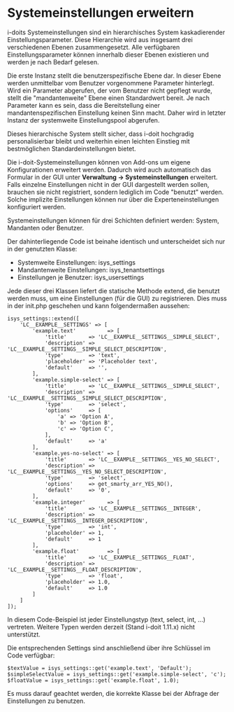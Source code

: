 # Systemeinstellungen erweitern

i-doits Systemeinstellungen sind ein hierarchisches System kaskadierender Einstellungsparameter. Diese Hierarchie wird aus insgesamt drei verschiedenen Ebenen zusammengesetzt. Alle verfügbaren Einstellungsparameter können innerhalb dieser Ebenen existieren und werden je nach Bedarf gelesen.

Die erste Instanz stellt die benutzerspezifische Ebene dar. In dieser Ebene werden unmittelbar vom Benutzer vorgenommene Parameter hinterlegt. Wird ein Parameter abgerufen, der vom Benutzer nicht gepflegt wurde, stellt die "mandantenweite" Ebene einen Standardwert bereit. Je nach Parameter kann es sein, dass die Bereitstellung einer mandantenspezifischen Einstellung keinen Sinn macht. Daher wird in letzter Instanz der systemweite Einstellungspool abgerufen.

Dieses hierarchische System stellt sicher, dass i-doit hochgradig personalisierbar bleibt und weiterhin einen leichten Einstieg mit bestmöglichen Standardeinstellungen bietet.

Die i-doit-Systemeinstellungen können von Add-ons um eigene Konfigurationen erweitert werden. Dadurch wird auch automatisch das Formular in der GUI unter **Verwaltung → Systemeinstellungen** erweitert. Falls einzelne Einstellungen nicht in der GUI dargestellt werden sollen, brauchen sie nicht registriert, sondern lediglich im Code "benutzt" werden. Solche implizite Einstellungen können nur über die Experteneinstellungen konfiguriert werden.

Systemeinstellungen können für drei Schichten definiert werden: System, Mandanten oder Benutzer.

Der dahinterliegende Code ist beinahe identisch und unterscheidet sich nur in der genutzten Klasse:

*   Systemweite Einstellungen: isys_settings
*   Mandantenweite Einstellungen: isys_tenantsettings
*   Einstellungen je Benutzer: isys_usersettings

Jede dieser drei Klassen liefert die statische Methode extend, die benutzt werden muss, um eine Einstellungen (für die GUI) zu registrieren. Dies muss in der init.php geschehen und kann folgendermaßen aussehen:

    isys_settings::extend([
        'LC__EXAMPLE__SETTINGS' => [
            'example.text'          => [
                'title'       => 'LC__EXAMPLE__SETTINGS__SIMPLE_SELECT',
                'description' => 'LC__EXAMPLE__SETTINGS__SIMPLE_SELECT_DESCRIPTION',
                'type'        => 'text',
                'placeholder' => 'Placeholder text',
                'default'     => '',
            ],
            'example.simple-select' => [
                'title'       => 'LC__EXAMPLE__SETTINGS__SIMPLE_SELECT',
                'description' => 'LC__EXAMPLE__SETTINGS__SIMPLE_SELECT_DESCRIPTION',
                'type'        => 'select',
                'options'     => [
                    'a' => 'Option A',
                    'b' => 'Option B',
                    'c' => 'Option C',
                ],
                'default'     => 'a'
            ],
            'example.yes-no-select' => [
                'title'       => 'LC__EXAMPLE__SETTINGS__YES_NO_SELECT',
                'description' => 'LC__EXAMPLE__SETTINGS__YES_NO_SELECT_DESCRIPTION',
                'type'        => 'select',
                'options'     => get_smarty_arr_YES_NO(),
                'default'     => '0',
            ],
            'example.integer'       => [
                'title'       => 'LC__EXAMPLE__SETTINGS__INTEGER',
                'description' => 'LC__EXAMPLE__SETTINGS__INTEGER_DESCRIPTION',
                'type'        => 'int',
                'placeholder' => 1,
                'default'     => 1
            ],
            'example.float'         => [
                'title'       => 'LC__EXAMPLE__SETTINGS__FLOAT',
                'description' => 'LC__EXAMPLE__SETTINGS__FLOAT_DESCRIPTION',
                'type'        => 'float',
                'placeholder' => 1.0,
                'default'     => 1.0
            ]
        ]
    ]);

In diesem Code-Beispiel ist jeder Einstellungstyp (text, select, int, ...) vertreten. Weitere Typen werden derzeit (Stand i-doit 1.11.x) nicht unterstützt.

Die entsprechenden Settings sind anschließend über ihre Schlüssel im Code verfügbar:

    $textValue = isys_settings::get('example.text', 'Default');
    $simpleSelectValue = isys_settings::get('example.simple-select', 'c');
    $floatValue = isys_settings::get('example.float', 1.0);

Es muss darauf geachtet werden, die korrekte Klasse bei der Abfrage der Einstellungen zu benutzen.
